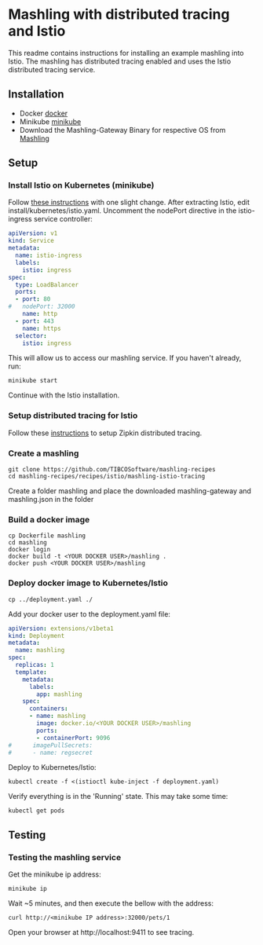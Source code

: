 # Mashling with distributed tracing and Istio

This readme contains instructions for installing an example mashling into Istio.
The mashling has distributed tracing enabled and uses the Istio distributed tracing service.

## Installation
* Docker [docker](https://www.docker.com)
* Minikube [minikube](https://kubernetes.io/docs/tasks/tools/install-minikube/)
* Download the Mashling-Gateway Binary for respective OS from [Mashling](https://github.com/TIBCOSoftware/mashling/tree/master#installation-and-usage)

## Setup
### Install Istio on Kubernetes (minikube)
Follow [these instructions](https://istio.io/docs/setup/kubernetes/quick-start.html) with one slight change. After extracting Istio, edit install/kubernetes/istio.yaml. Uncomment the nodePort directive in the istio-ingress service controller:

```yaml
apiVersion: v1
kind: Service
metadata:
  name: istio-ingress
  labels:
    istio: ingress
spec:
  type: LoadBalancer
  ports:
  - port: 80
#   nodePort: 32000
    name: http
  - port: 443
    name: https
  selector:
    istio: ingress
```

This will allow us to access our mashling service. If you haven't already, run:

```
minikube start
```

Continue with the Istio installation.

### Setup distributed tracing for Istio

Follow these [instructions](https://istio.io/docs/tasks/telemetry/distributed-tracing.html) to setup Zipkin distributed tracing.

### Create a mashling

```
git clone https://github.com/TIBCOSoftware/mashling-recipes
cd mashling-recipes/recipes/istio/mashling-istio-tracing
```
Create a folder mashling and place the downloaded mashling-gateway and mashling.json in the folder
### Build a docker image

```
cp Dockerfile mashling
cd mashling
docker login
docker build -t <YOUR DOCKER USER>/mashling .
docker push <YOUR DOCKER USER>/mashling
```

### Deploy docker image to Kubernetes/Istio

```
cp ../deployment.yaml ./
```

Add your docker user to the deployment.yaml file:

```yaml
apiVersion: extensions/v1beta1
kind: Deployment
metadata:
  name: mashling
spec:
  replicas: 1
  template:
    metadata:
      labels:
        app: mashling
    spec:
      containers:
      - name: mashling
        image: docker.io/<YOUR DOCKER USER>/mashling
        ports:
        - containerPort: 9096
#      imagePullSecrets:
#      - name: regsecret
```

Deploy to Kubernetes/Istio:

```
kubectl create -f <(istioctl kube-inject -f deployment.yaml)
```

Verify everything is in the 'Running' state. This may take some time:

```
kubectl get pods
```

## Testing
### Testing the mashling service

Get the minikube ip address:

```
minikube ip
```

Wait ~5 minutes, and then execute the bellow with the address:

```
curl http://<minikube IP address>:32000/pets/1
```

Open your browser at http://localhost:9411 to see tracing.
